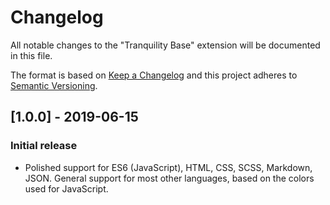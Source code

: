 # Changelog
All notable changes to the "Tranquility Base" extension will be documented in this file.

The format is based on [Keep a Changelog](http://keepachangelog.com/en/1.0.0/)
and this project adheres to [Semantic Versioning](http://semver.org/spec/v2.0.0.html).

## [1.0.0] - 2019-06-15
### Initial release
- Polished support for ES6 (JavaScript), HTML, CSS, SCSS, Markdown, JSON. General support for most other languages, based on the colors used for JavaScript.

